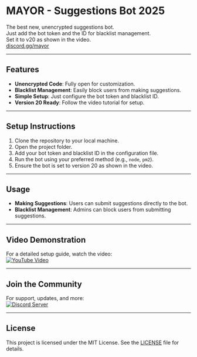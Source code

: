 # MAYOR - Suggestions Bot 2025

The best new, unencrypted suggestions bot.  
Just add the bot token and the ID for blacklist management.  
Set it to v20 as shown in the video.  
[discord.gg/mayor](https://discord.gg/mayor)  

---

## Features

- **Unencrypted Code**: Fully open for customization.  
- **Blacklist Management**: Easily block users from making suggestions.  
- **Simple Setup**: Just configure the bot token and blacklist ID.  
- **Version 20 Ready**: Follow the video tutorial for setup.  

---

## Setup Instructions

1. Clone the repository to your local machine.  
2. Open the project folder.  
3. Add your bot token and blacklist ID in the configuration file.  
4. Run the bot using your preferred method (e.g., `node`, `pm2`).  
5. Ensure the bot is set to version 20 as shown in the video.  

---

## Usage

- **Making Suggestions**: Users can submit suggestions directly to the bot.  
- **Blacklist Management**: Admins can block users from submitting suggestions.  

---

## Video Demonstration

For a detailed setup guide, watch the video:  
[![YouTube Video](https://img.youtube.com/vi/ig_Wz-1E-E0/0.jpg)](https://youtu.be/ig_Wz-1E-E0?si=fl6vGiLppHlN6xQX)

---

## Join the Community

For support, updates, and more:  
[![Discord Server](https://img.shields.io/discord/1324396250912784416?label=Join%20Discord&logo=discord&style=flat-square)](https://discord.gg/mayor)

---

## License

This project is licensed under the MIT License. See the [LICENSE](LICENSE) file for details.
